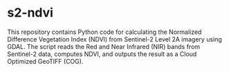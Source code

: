 # s2-ndvi
This repository contains Python code for calculating the Normalized Difference Vegetation Index (NDVI) from Sentinel-2 Level 2A imagery using GDAL. The script reads the Red and Near Infrared (NIR) bands from Sentinel-2 data, computes NDVI, and outputs the result as a Cloud Optimized GeoTIFF (COG).
